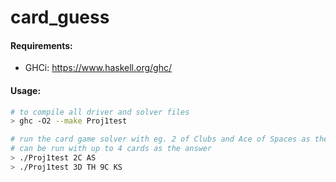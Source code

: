 # card_guess

#### Requirements:
- GHCi: https://www.haskell.org/ghc/

#### Usage:
```bash
# to compile all driver and solver files
> ghc -O2 --make Proj1test

# run the card game solver with eg. 2 of Clubs and Ace of Spaces as the answer
# can be run with up to 4 cards as the answer
> ./Proj1test 2C AS
> ./Proj1test 3D TH 9C KS
```